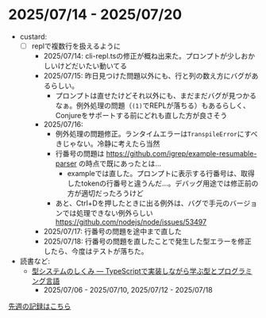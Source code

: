 # 2025/07/14 - 2025/07/20

- custard:
    - [ ] replで複数行を扱えるように
        - 2025/07/14: cli-repl.tsの修正が概ね出来た。プロンプトが少しおかしいけどだいたい動いてる
        - 2025/07/15: 昨日見つけた問題以外にも、行と列の数え方にバグがあるらしい。
            - プロンプトは直せたけどそれ以外にも、まだまだバグが見つかるなぁ。例外処理の問題（`(1)`でREPLが落ちる）もあるらしく、Conjureをサポートする前にどれも直した方が良さそう
        - 2025/07/16:
            - 例外処理の問題修正。ランタイムエラーは`TranspileError`にすべきじゃない。冷静に考えたら当然
            - 行番号の問題は <https://github.com/igrep/example-resumable-parser> の時点で既にあったとは...
                - exampleでは直した。プロンプトに表示する行番号は、取得したtokenの行番号と違うんだ...。デバッグ用途では修正前の方が適切だったろうけど
            - あと、Ctrl+Dを押したときに出る例外は、バグで手元のバージョンでは処理できない例外らしい
                <https://github.com/nodejs/node/issues/53497>
        - 2025/07/17: 行番号の問題を途中まで直した
        - 2025/07/18: 行番号の問題を直したことで発生した型エラーを修正したら、今度はテストが落ちた。
- 読書など:
    - [型システムのしくみ ― TypeScriptで実装しながら学ぶ型とプログラミング言語](https://www.lambdanote.com/products/type-systems)
        - 2025/07/06 - 2025/07/10, 2025/07/12 - 2025/07/18

[先週の記録はこちら](https://github.com/igrep/daily-commits/blob/9fd1c04c7a0c1bb7045543db062957932c8d400e/yesterday.md)
